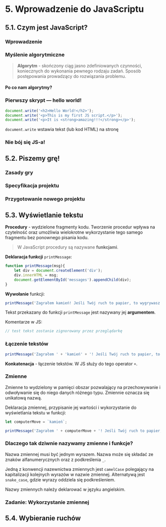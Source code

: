 # 5. Wprowadzenie do JavaScriptu

## 5.1.  Czym jest JavaScript?

### Wprowadzenie

### Myślenie algorytmiczne

> **Algorytm** - skończony ciąg jasno zdefiniowanych czynności, koniecznych do wykonania pewnego rodzaju zadań. Sposób postępowania prowadzący do rozwiązania problemu.

#### Po co nam algorytmy?

### Pierwszy skrypt — hello world!

```js
document.write('<h2>Hello World!</h2>');
document.write('<p>This is my first JS script.</p>');
document.write('<p>It is <strong>amazing!!!</strong></p>');
```

`document.write` wstawia tekst (lub kod HTML) na stronę

### Nie bój się JS-a!

## 5.2.  Piszemy grę!

### Zasady gry

### Specyfikacja projektu

### Przygotowanie nowego projektu

## 5.3.  Wyświetlanie tekstu

**Procedury** - wydzielone fragmenty kodu. Tworzenie procedur wpływa na czytelność oraz umożliwia wielokrotne wykorzystanie tego samego fragmentu bez ponownego pisania kodu.

> W JavaScript procedury są nazywane **funkcjami**.

**Deklaracja funkcji** `printMessage`:
```js
function printMessage(msg){
	let div = document.createElement('div');
	div.innerHTML = msg;
	document.getElementById('messages').appendChild(div);
}
```

**Wywołanie** funkcji:
```js
printMessage('Zagrałem kamień! Jeśli Twój ruch to papier, to wygrywasz!');
```

Tekst przekazany do funkcji `printMessage` jest nazywany jej **argumentem**.

Komentarze w JS:
```js
// test tekst zostanie zignorowany przez przeglądarkę
```

### Łączenie tekstów

```js
printMessage('Zagrałem ' + 'kamień' + '! Jeśli Twój ruch to papier, to wygrywasz!');
```

**Konkatenacja** - łączenie tekstów. W JS służy do tego operator `+`.

### Zmienne

Zmienne to wydzielony w pamięci obszar pozwalający na przechowywanie i odwoływanie się do niego danych różnego typu. Zmiennie oznacza się unikatową nazwą.

Deklaracja zmiennej, przypisanie jej wartości i wykorzystanie do wyświetlania tekstu w funkcji:
```js
let computerMove = `kamień`;

printMessage('Zagrałem ' + computerMove + '! Jeśli Twój ruch to papier, to wygrywasz!');
```

### Dlaczego tak dziwnie nazywamy zmienne i funkcje?

Nazwa zmiennej musi być jednym wyrazem. Nazwa może się składać ze znaków alfanumerycznych oraz z podkreślenia `_`.

Jedną z konwencji nazewnictwa zmiennych jest `camelCase` polegający na kapitalizacji kolejnych wyrazów w nazwie zmiennej.
Alternatywą jest `snake_case`, gdzie wyrazy oddziela się podkreśleniem.

Nazwy zmiennych należy deklarować w języku angielskim.

### Zadanie:  Wykorzystanie zmiennej

## 5.4.  Wybieranie ruchów
